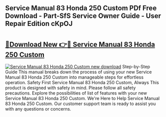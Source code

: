 ## Service Manual 83 Honda 250 Custom PDf Free Download - Part-SfS Service Owner Guide - User Repair Edition cKpOJ

# <h2><a href="http://bc49695.oget.top/?id=Service+Manual+83+Honda+250+Custom">🔗Download New 👉🔴 Service Manual 83 Honda 250 Custom</a></h2>

[![Service Manual 83 Honda 250 Custom new download](https://i.imgur.com/5g1atiW.png)](http://bc49695.oget.top/?id=Service+Manual+83+Honda+250+Custom)
Step-by-Step Guide This manual breaks down the process of using your new Service Manual 83 Honda 250 Custom into manageable steps for effortless operation. Safety First Service Manual 83 Honda 250 Custom, Always This product is designed with safety in mind. Please follow all safety precautions. Explore the possibilities of list of features with your new Service Manual 83 Honda 250 Custom. We're Here to Help Service Manual 83 Honda 250 Custom. Our customer support team is ready to assist you with any questions or concerns.
